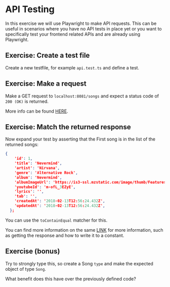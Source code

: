 # API Testing

In this exercise we will use Playwright to make API requests. This can be useful in scenarios where you have no API tests in place yet or you want to specifically test your frontend related APIs and are already using Playwright.

## Exercise: Create a test file

Create a new testfile, for example `api.test.ts` and define a test.

## Exercise: Make a request

Make a GET request to `localhost:8081/songs` and expect a status code of `200 (OK)` is returned.

More info can be found [HERE](https://playwright.dev/docs/test-api-testing#writing-tests).

## Exercise: Match the returned response

Now expand your test by asserting that the First song is in the list of the returned songs:

```json
{
    'id': 1,
    'title': 'Nevermind',
    'artist': 'Nirvana',
    'genre': 'Alternative Rock',
    'album': 'Nevermind',
    'albumImageUrl': 'https://is3-ssl.mzstatic.com/image/thumb/Features/d0/cc/62/dj.nanioukp.jpg/268x0w.jpg',
    'youtubeId': 'm-ofL_3EZyE',
    'lyrics': '',
    'tab': '',
    'createdAt': '2018-02-13T12:56:24.432Z',
    'updatedAt': '2018-02-13T12:56:24.432Z',
  };
```

You can use the `toContainEqual` matcher for this.

You can find more information on the same [LINK](https://playwright.dev/docs/test-api-testing#writing-tests) for more information, such as getting the response and how to write it to a constant.

## Exercise (bonus)
Try to strongly type this, so create a Song `type` and make the expected object of type `Song`.

What benefit does this have over the previously defined code?